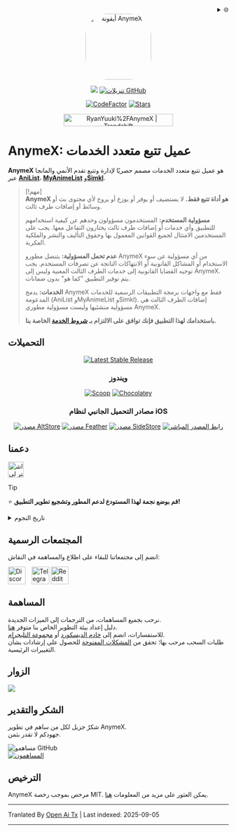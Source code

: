 <div align="right">
  <details>
    <summary>🌐</summary>
    <div>
      <div align="center">
        <a href="https://openaitx.github.io/#/view?user=RyanYuuki&project=AnymeX&lang=ar">العربية</a>
        | <a href="https://openaitx.github.io/view.html?user=RyanYuuki&project=AnymeX&lang=as">অসমীয়া</a>
        | <a href="https://openaitx.github.io/#/view?user=RyanYuuki&project=AnymeX&lang=id">الإندونيسية</a>
        | <a href="https://openaitx.github.io/#/view?user=RyanYuuki&project=AnymeX&lang=de">الألمانية</a>
        | <a href="https://openaitx.github.io/#/view?user=RyanYuuki&project=AnymeX&lang=en">الإنجليزية</a>
        | <a href="https://openaitx.github.io/#/view?user=RyanYuuki&project=AnymeX&lang=es">الإسبانية</a>
        | <a href="https://openaitx.github.io/#/view?user=RyanYuuki&project=AnymeX&lang=fa">الفارسية</a>
        | <a href="https://openaitx.github.io/#/view?user=RyanYuuki&project=AnymeX&lang=fr">الفرنسية</a>
        | <a href="https://openaitx.github.io/#/view?user=RyanYuuki&project=AnymeX&lang=hi">الهندية</a>
        | <a href="https://openaitx.github.io/#/view?user=RyanYuuki&project=AnymeX&lang=it">الإيطالية</a>
        | <a href="https://openaitx.github.io/#/view?user=RyanYuuki&project=AnymeX&lang=ja">اليابانية</a>
        | <a href="https://openaitx.github.io/#/view?user=RyanYuuki&project=AnymeX&lang=ko">الكورية</a>
        | <a href="https://openaitx.github.io/#/view?user=RyanYuuki&project=AnymeX&lang=nl">الهولندية</a>
        | <a href="https://openaitx.github.io/#/view?user=RyanYuuki&project=AnymeX&lang=pl">البولندية</a>
        | <a href="https://openaitx.github.io/#/view?user=RyanYuuki&project=AnymeX&lang=pt">البرتغالية</a>
        | <a href="https://openaitx.github.io/#/view?user=RyanYuuki&project=AnymeX&lang=ru">الروسية</a>
        | <a href="https://openaitx.github.io/#/view?user=RyanYuuki&project=AnymeX&lang=th">التايلاندية</a>
        | <a href="https://openaitx.github.io/#/view?user=RyanYuuki&project=AnymeX&lang=tr">التركية</a>
        | <a href="https://openaitx.github.io/#/view?user=RyanYuuki&project=AnymeX&lang=vi">الفيتنامية</a>
        | <a href="https://openaitx.github.io/#/view?user=RyanYuuki&project=AnymeX&lang=zh-TW">الصينية التقليدية</a>
        | <a href="https://openaitx.github.io/#/view?user=RyanYuuki&project=AnymeX&lang=zh-CN">الصينية المبسطة</a>
      </div>
    </div>
  </details>
</div>
<div align="center">
<img src="https://raw.githubusercontent.com/RyanYuuki/AnymeX/main/assets/images/logo.png" alt='أيقونة AnymeX' style="border-radius: 50px; height: 150px; width: 150px;">
  
<p align="center">
   <img src="https://img.shields.io/badge/platforms-android_ios_windows_linux_macos-06599d?color=white&labelColor=black&style=for-the-badge"/>
  <a href="https://github.com/RyanYuuki/AnymeX/releases"><img src="https://img.shields.io/github/downloads/RyanYuuki/AnymeX/total?color=white&labelColor=black&label=Downloads&style=for-the-badge" alt="تنزيلات GitHub"></a>
</p>
<p align="center">
<a href="https://www.codefactor.io/repository/github/RyanYuuki/AnymeX"><img src="https://img.shields.io/codefactor/grade/github/RyanYuuki/AnymeX?color=white&labelColor=black&style=for-the-badge&label=Codefactor" alt="CodeFactor"/></a>
  <!--<a href="https://hosted.weblate.org/engage/echo"><img alt="Weblate project translated" src="https://img.shields.io/weblate/progress/echo?color=white&labelColor=black&label=Translated&style=flat-square"></a>-->
<!-- <a href="https://github.com/RyanYuuki/AnymeX/commits/main">
    <img src="https://img.shields.io/github/last-commit/RyanYuuki/AnymeX?color=white&labelColor=black&label=Latest Commit&style=for-the-badge" alt="GitHub Last Commit">
</a> -->
<a href="https://github.com/RyanYuuki/AnymeX/stargazers">
      <img src="https://img.shields.io/github/stars/RyanYuuki/AnymeX?color=white&labelColor=black&style=for-the-badge" alt="Stars" /></a>
</p>
<a href="https://trendshift.io/repositories/12529" target="_blank"><img src="https://trendshift.io/api/badge/repositories/12529" alt="RyanYuuki%2FAnymeX | Trendshift" style="width: 250px; height: 27.99px;" width="250" height="55"/></a>
</div>

# AnymeX: عميل تتبع متعدد الخدمات

**AnymeX** هو عميل تتبع متعدد الخدمات مصمم حصريًا لإدارة وتتبع تقدم الأنمي والمانجا عبر [**AniList**](https://anilist.co/)، [**MyAnimeList**](https://myanimelist.net/) و[**Simkl**](https://simkl.com/).

> [!مهم]  
> **AnymeX هو أداة تتبع فقط.** لا يستضيف أو يوفر أو يوزع أو يروج لأي محتوى بث أو وسائط أو إضافات طرف ثالث.  
>  
> **مسؤولية المستخدم:** المستخدمون مسؤولون وحدهم عن كيفية استخدامهم للتطبيق وأي خدمات أو إضافات طرف ثالث يختارون التفاعل معها. يجب على المستخدمين الامتثال لجميع القوانين المعمول بها وحقوق التأليف والنشر والملكية الفكرية.  
>  
> **عدم تحمل المسؤولية:** يتنصل مطورو AnymeX من أي مسؤولية عن سوء الاستخدام أو المشاكل القانونية أو الانتهاكات الناتجة عن تصرفات المستخدم. يجب توجيه القضايا القانونية إلى خدمات الطرف الثالث المعنية وليس إلى AnymeX. يتم توفير التطبيق "كما هو" بدون ضمانات.  
>  
> **الخدمات:** يدمج AnymeX فقط مع واجهات برمجة التطبيقات الرسمية للخدمات المدعومة (AniList وMyAnimeList وSimkl). إضافات الطرف الثالث هي مسؤولية منشئيها وليست مسؤولية مطوري AnymeX.  
>  
> **باستخدامك لهذا التطبيق فإنك توافق على الالتزام بـ [شروط الخدمة](https://raw.githubusercontent.com/RyanYuuki/AnymeX/main/./TOS.md) الخاصة بنا.**

## التحميلات

<div align="center">
  <p>
    <a href="https://github.com/RyanYuuki/AnymeX/releases/latest"><img src="https://img.shields.io/github/v/release/RyanYuuki/AnymeX?color=white&labelColor=black&display_name=tag&style=for-the-badge&label=Stable" alt="Latest Stable Release"/></a>
  </p>
  
### ويندوز
  <p>
    <a href="/INSTALLATION.md"><img src="https://img.shields.io/badge/Scoop-AnymeX-white?style=for-the-badge&labelColor=black" alt="Scoop"/></a>
    <a href="/INSTALLATION.md"><img src="https://img.shields.io/badge/Chocolatey-com.ryan.anymex-white?style=for-the-badge&labelColor=black" alt="Chocolatey"/></a>
  </p>
</div>

<div align="center">
  
### مصادر التحميل الجانبي لنظام iOS
  <p>
    <a href="https://intradeus.github.io/http-protocol-redirector?r=altstore://source?url=https://raw.githubusercontent.com/RyanYuuki/AnymeX/refs/heads/main/repo/source.json"><img alt="مصدر AltStore" src="https://img.shields.io/badge/open_in_app-_?style=for-the-badge&label=AltStore&labelColor=black&color=white"></a>
    <a href="https://intradeus.github.io/http-protocol-redirector?r=feather://source/https://raw.githubusercontent.com/RyanYuuki/AnymeX/refs/heads/main/repo/source.json"><img alt="مصدر Feather" src="https://img.shields.io/badge/open_in_app-_?style=for-the-badge&label=Feather&labelColor=black&color=white"></a>
    <a href="https://intradeus.github.io/http-protocol-redirector?r=sidestore://source?url=https://raw.githubusercontent.com/RyanYuuki/AnymeX/refs/heads/main/repo/source.json"><img alt="مصدر SideStore" src="https://img.shields.io/badge/open_in_app-_?style=for-the-badge&label=SideStore&labelColor=black&color=white"></a>
    <a href="https://raw.githubusercontent.com/RyanYuuki/AnymeX/refs/heads/main/repo/source.json"><img alt="رابط المصدر المباشر" src="https://img.shields.io/badge/copy_%2F_paste-_?style=for-the-badge&label=Direct%20Source%20URL&labelColor=black&color=white"></a>
  </p>
</div>

<!--## لقطات الشاشة

| الصفحة الرئيسية                                                                                                                                | البحث                                                                                                                                           | التفاصيل                                                                                                                     | المكتبة                                                                                                              |
| ---------------------------------------------------------------------------------------------------------------------------------------------- | ----------------------------------------------------------------------------------------------------------------------------------------------- | ---------------------------------------------------------------------------------------------------------------------------- | -------------------------------------------------------------------------------------------------------------------- |
|![صفحة البداية تحتوي على عدة أقسام من الأشياء التي قرأتها أو شاهدتها.](https://raw.githubusercontent.com/RyanYuuki/AnymeX/main/github_assets/android/Home-portrait.png) | ![صفحة البحث تظهر نتائج بحث متعددة لمسلسل مغامرة جوجو الغريبة.](https://raw.githubusercontent.com/RyanYuuki/AnymeX/main/github_assets/android/Search-portrait.png) | ![صفحة التفاصيل لأنمي Re:Zero Kara Hajimeru Isekai Seikatsu.](https://raw.githubusercontent.com/RyanYuuki/AnymeX/main/github_assets/android/Details-portrait.png) | ![صفحة المكتبة تعرض قائمة المشاهدة الخاصة بالمستخدم.](https://raw.githubusercontent.com/RyanYuuki/AnymeX/main/github_assets/android/Library-portrait.png) |

<!-- بمجرد أن أقوم بإضافة لقطات الشاشة سأعيد هذا القسم
### 💻 سطح المكتب
<div style="display: flex; flex-wrap: wrap; justify-content: space-between;">
    <img src="https://github.com/RyanYuuki/AnymeX/blob/main/github_assets/desktop/preview_1.png" width="100%" style="margin: 0;" />
    <img src="https://github.com/RyanYuuki/AnymeX/blob/main/github_assets/desktop/preview_2.png" width="100%" style="margin: 0;" />
</div>-->

## دعمنا

<a href='https://ko-fi.com/ryanyuuki7' target='_blank'><img height='36' style='border:0px;height:36px;' src='https://storage.ko-fi.com/cdn/kofi1.png?v=3' border='0' alt='اشترِ لي قهوة عبر ko-fi.com' /></a>

> [!TIP]
> ⭐ **قم بوضع نجمة لهذا المستودع لدعم المطور وتشجيع تطوير التطبيق!**

<details>
  <summary>تاريخ النجوم</summary>
  <a href="https://github.com/RyanYuuki/AnymeX/stargazers">
      <img alt="مخطط تاريخ النجوم" src="https://starchart.cc/RyanYuuki/AnymeX.svg?variant=adaptive" width="370" height="235" />
  </a>
</details>

## المجتمعات الرسمية

انضم إلى مجتمعاتنا للبقاء على اطلاع والمساهمة في النقاش:

<a href="https://discord.gg/5gAHhMvTcx" style="margin-right: 10px; display: inline-block;"><img src="https://files.catbox.moe/tb0004.png" alt="Discord" height="40" style="vertical-align: middle;"></a>
<a href="https://t.me/AnymeX_Discussion" style="display: inline-block;"><img src="https://files.catbox.moe/z66xwr.png" alt="Telegram" height="40" style="vertical-align: middle;"></a>
<a href="https://www.reddit.com/r/AnymeX_/" style="display: inline-block;"><img src="https://cdn3.iconfinder.com/data/icons/2018-social-media-black-and-white-logos/1000/2018_social_media_popular_app_logo_reddit-1024.png" alt="Reddit" height="40" style="vertical-align: middle;"></a>

## المساهمة

نرحب بجميع المساهمات، من الترجمات إلى الميزات الجديدة.  
دليل إعداد بيئة التطوير الخاص بنا متوفر [هنا](https://raw.githubusercontent.com/RyanYuuki/AnymeX/main/./DEVELOPMENT.md).  
للاستفسارات، انضم إلى [خادم الديسكورد](https://discord.gg/5gAHhMvTcx) أو [مجموعة التليجرام](https://t.me/AnymeX_Discussion).  
طلبات السحب مرحب بها؛ تحقق من [المشكلات المفتوحة](https://github.com/RyanYuuki/AnymeX/issues) للحصول على إرشادات بشأن التغييرات الرئيسية.

<!--<details>
<summary>رسم بياني لترجمة Weblate</summary>
<a href="https://hosted.weblate.org/projects/echo/#languages"><img src="https://hosted.weblate.org/widget/echo/app/multi-auto.svg" alt="حالة الترجمة" /></a>
</details>-->

## الزوار

<img src="https://count.getloli.com/@ryanyuuki?name=anymex&theme=rule34&padding=8&offset=0&align=top&scale=1&pixelated=1&darkmode=auto" />

## الشكر والتقدير

شكرٌ جزيل لكل من ساهم في تطوير AnymeX.  
جهودكم لا تقدر بثمن.

<a href="https://github.com/RyanYuuki/AnymeX/graphs/contributors">
  <img alt="مساهمو GitHub" src="https://img.shields.io/github/contributors/RyanYuuki/AnymeX?style=flat-square&label=المساهمون%20%3A&labelColor=%230f1318&color=%230f1318" align="left">
</a>
<br>
<a href="https://github.com/RyanYuuki/AnymeX/graphs/contributors">
  <img src="https://contrib.rocks/image?repo=RyanYuuki/AnymeX" alt="المساهمون">
</a>

## الترخيص

AnymeX مرخص بموجب رخصة MIT. يمكن العثور على مزيد من المعلومات [هنا](https://raw.githubusercontent.com/RyanYuuki/AnymeX/main/LICENSE.md).


---

Tranlated By [Open Ai Tx](https://github.com/OpenAiTx/OpenAiTx) | Last indexed: 2025-09-05

---